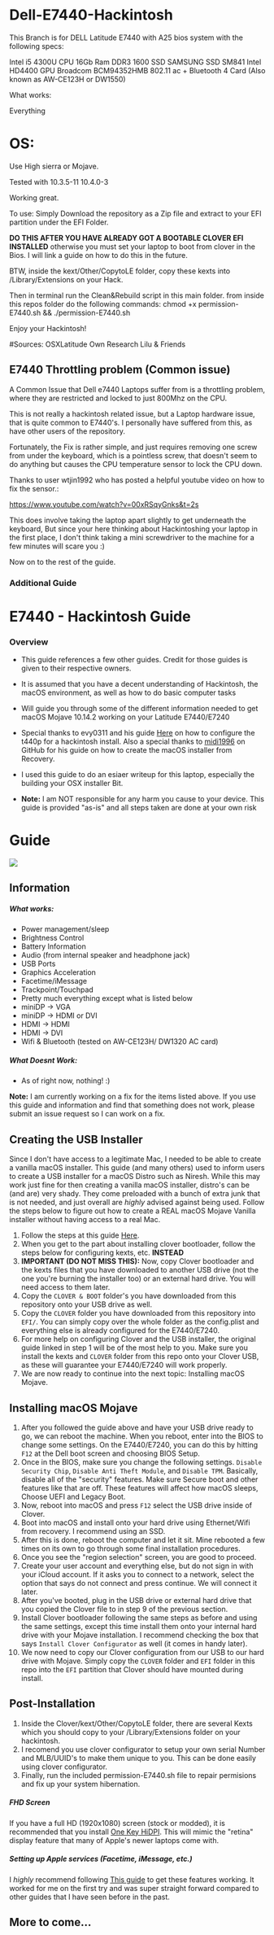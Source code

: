 # Dell-E7440-Hackintosh


This Branch is for DELL Latitude E7440 with A25 bios system with the following specs:

Intel i5 4300U CPU 16Gb Ram DDR3 1600 SSD SAMSUNG SSD SM841 Intel HD4400 GPU Broadcom BCM94352HMB 802.11 ac + Bluetooth 4 Card
(Also known as AW-CE123H or DW1550)

What works:

Everything

# OS:
Use High sierra or Mojave.

Tested with 10.3.5-11
10.4.0-3

Working great.

To use: Simply Download the repository as a Zip file and extract to your EFI partition under the EFI Folder.

**DO THIS AFTER YOU HAVE ALREADY GOT A BOOTABLE CLOVER EFI INSTALLED**
otherwise you must set your laptop to boot from clover in the Bios.
I will link a guide on how to do this in the future.

BTW, inside the kext/Other/CopytoLE folder,
copy these kexts into /Library/Extensions
on your Hack.

Then in terminal run the Clean&Rebuild script in this main folder.
from inside this repos folder do the following commands:
chmod +x permission-E7440.sh && ./permission-E7440.sh

Enjoy your Hackintosh!

#Sources:
OSXLatitude
Own Research
Lilu & Friends

## E7440 Throttling problem (Common issue)
A Common Issue that Dell e7440 Laptops suffer from is a throttling problem, where they are restricted and locked to just 800Mhz on the CPU.

This is not really a hackintosh related issue, but a Laptop hardware issue, that is quite common to E7440's.
I personally have suffered from this, as have other users of the repository.

Fortunately, the Fix is rather simple, and just requires removing one screw from under the keyboard, which is a pointless screw, that doesn't seem to do anything but causes the CPU temperature sensor to lock the CPU down.

Thanks to user wtjin1992 who has posted a helpful youtube video on how to fix the sensor.:

https://www.youtube.com/watch?v=00xRSqyGnks&t=2s


This does involve taking the laptop apart slightly to get underneath the keyboard, But since your here thinking about Hackintoshing your laptop in the first place, I don't think taking a mini screwdriver to the machine for a few minutes will scare you :)

Now on to the rest of the guide.


### Additional Guide

# E7440 - Hackintosh Guide

### Overview

- This guide references a few other guides. Credit for those guides is given to their respective owners.
- It is assumed that you have a decent understanding of Hackintosh, the macOS environment, as well as how to do basic computer tasks
- Will guide you through some of the different information needed to get macOS Mojave 10.14.2 working on your Latitude E7440/E7240
- Special thanks to evy0311 and his guide [Here](https://github.com/evy0311/t440p "Here") on how to configure the t440p for a hackintosh install.
 Also a special thanks to [midi1996](https://github.com/midi1996) on GitHub for his guide on how to create the macOS installer from Recovery.

- I used this guide to do an esiaer writeup for this laptop, especially the building your OSX installer Bit.

- **Note:** I am NOT responsible for any harm you cause to your device. This guide is provided "as-is" and all steps taken are done at your own risk

# Guide

![](https://github.com/ameeno/Dell-E7440-Hackintosh/raw/master/E7440.png)


## Information
##### What works:
- Power management/sleep
- Brightness Control
- Battery Information
- Audio (from internal speaker and headphone jack)
- USB Ports
- Graphics Acceleration
- Facetime/iMessage
- Trackpoint/Touchpad
- Pretty much everything except what is listed below
- miniDP -> VGA
- miniDP -> HDMI or DVI
- HDMI -> HDMI
- HDMI -> DVI
- Wifi & Bluetooth (tested on AW-CE123H/ DW1320 AC card)

##### What Doesnt Work:
- As of right now, nothing! :)

**Note:** I am currently working on a fix for the items listed above. If you use this guide and information and find that something does not work, please submit an issue request so I can work on a fix.

## Creating the USB Installer
Since I don't have access to a legitimate Mac, I needed to be able to create a vanilla macOS installer. This guide (and many others) used to inform users to create a USB installer for a macOS Distro such as Niresh. While this may work just fine for then creating a vanilla macOS installer, distro's can be (and are) very shady. They come preloaded with a bunch of extra junk that is not needed, and just overall are *highly* advised against being used. Follow the steps below to figure out how to create a REAL macOS Mojave Vanilla installer without having access to a real Mac.

1. Follow the steps at this guide [Here](https://internet-install.gitbook.io/macos-internet-install/).
2. When you get to the part about installing clover bootloader, follow the steps below for configuring kexts, etc. **INSTEAD** 
3. **IMPORTANT (DO NOT MISS THIS):** Now, copy Clover bootloader and the kexts files that you have downloaded to another USB drive (not the one you're burning the installer too) or an external hard drive. You will need access to them later.
4. Copy the `CLOVER & BOOT` folder's you have downloaded from this repository onto your USB drive as well.
5. Copy the `CLOVER` folder you have downloaded from this repository into `EFI/`. You can simply copy over the whole folder as the config.plist and everything else is already configured for the E7440/E7240. 
6. For more help on configuring Clover and the USB installer, the original guide linked in step 1 will be of the most help to you. Make sure you install the kexts and `CLOVER` folder from this repo onto your Clover USB, as these will guarantee your E7440/E7240 will work properly.
7. We are now ready to continue into the next topic: Installing macOS Mojave.



## Installing macOS Mojave
1. After you followed the guide above and have your USB drive ready to go, we can reboot the machine. When you reboot, enter into the BIOS to change some settings. On the E7440/E7240, you can do this by hitting `F12` at the Dell boot screen and choosing BIOS Setup.
2. Once in the BIOS, make sure you change the following settings. `Disable Security Chip`, `Disable Anti Theft Module`, and `Disable TPM`. Basically, disable all of the "security" features. Make sure Secure boot and other features like that are off. These features will affect how macOS sleeps, Choose UEFI and Legacy Boot.
3. Now, reboot into macOS and press `F12` select the USB drive inside of Clover.
4. Boot into macOS and install onto your hard drive using Ethernet/Wifi from recovery. I recommend using an SSD.
5. After this is done, reboot the computer and let it sit. Mine rebooted a few times on its own to go through some final installation procedures.
6. Once you see the "region selection" screen, you are good to proceed.
7. Create your user account and everything else, but do not sign in with your iCloud account. If it asks you to connect to a network, select the option that says do not connect and press continue. We will connect it later.
8. After you've booted, plug in the USB drive or external hard drive that you copied the Clover file to in step 9 of the previous section. 
9. Install Clover bootloader following the same steps as before and using the same settings, except this time install them onto your internal hard drive with your Mojave installation. I recommend checking the box that says `Install Clover Configurator` as well (it comes in handy later).
10. We now need to copy our Clover configuration from our USB to our hard drive with Mojave. Simply copy the `CLOVER` folder and `EFI` folder in this repo  into the `EFI` partition that Clover should have mounted during install. 


## Post-Installation

1. Inside the Clover/kext/Other/CopytoLE folder, there are several Kexts which you should copy to your /Library/Extensions folder on your hackintosh.
2. I recomend you use clover configurator to setup your own serial Number and MLB/UUID's to make them unique to you. This can be done easily using clover configurator.
3. Finally, run the included permission-E7440.sh file to repair permisions and fix up your system hibernation.


##### FHD Screen

If you have a full HD (1920x1080) screen (stock or modded), it is recommended that you install [One Key HiDPI](https://github.com/xzhih/one-key-hidpi "One Key HiDPI").  This will mimic the "retina" display feature that many of Apple's newer laptops come with.

##### Setting up Apple services (Facetime, iMessage, etc.)
I *highly* recommend following [This guide](https://www.tonymacx86.com/threads/an-idiots-guide-to-imessage.196827/) to get these features working. It worked for me on the first try and was super straight forward compared to other guides that I have seen before in the past. 


## More to come...

